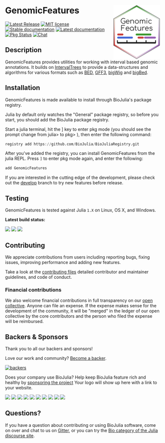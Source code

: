 # <img src="sticker.svg" width="30%" align="right" /> GenomicFeatures

[![Latest Release](https://img.shields.io/github/release/BioJulia/GenomicFeatures.jl.svg)](https://github.com/BioJulia/GenomicFeatures.jl/releases/latest)
[![MIT license](https://img.shields.io/badge/license-MIT-green.svg)](https://github.com/BioJulia/GenomicFeatures.jl/blob/master/LICENSE)
[![Stable documentation](https://img.shields.io/badge/docs-stable-blue.svg)](https://biojulia.github.io/GenomicFeatures.jl/stable)
[![Latest documentation](https://img.shields.io/badge/docs-latest-blue.svg)](https://biojulia.github.io/GenomicFeatures.jl/latest/)
[![Pkg Status](https://www.repostatus.org/badges/latest/active.svg)](https://www.repostatus.org/#active)
[![Chat](https://img.shields.io/gitter/room/BioJulia/GenomicFeatures.svg)](https://gitter.im/BioJulia/GenomicFeatures.jl)


## Description
GenomicFeatures provides utilities for working with interval based genomic annotations.
It builds on [IntervalTrees](https://github.com/biojulia/intervaltrees.jl) to provide a data-structures and algorithms for various formats such as [BED](https://github.com/biojulia/bed.jl), [GFF3](https://github.com/biojulia/gff3.jl), [bigWig](https://github.com/biojulia/bigwig.jl) and [bigBed](https://github.com/biojulia/bigbed.jl).

## Installation
GenomicFeatures is made available to install through BioJulia's package registry.

Julia by default only watches the "General" package registry, so before you start, you should add the BioJulia package registry.

Start a julia terminal, hit the ] key to enter pkg mode (you should see the prompt change from julia> to pkg> ), then enter the following command:

```julia
registry add https://github.com/BioJulia/BioJuliaRegistry.git
```

After you've added the registry, you can install GenomicFeatures from the julia REPL.
Press `]` to enter pkg mode again, and enter the following:

```julia
add GenomicFeatures
```

If you are interested in the cutting edge of the development, please check out
the [develop](https://github.com/BioJulia/GenomicFeatures.jl/tree/develop) branch to try new features before release.


## Testing

GenomicFeatures is tested against Julia `1.X` on Linux, OS X, and Windows.

**Latest build status:**

[![](https://travis-ci.org/BioJulia/GenomicFeatures.jl.svg?branch=master)](https://travis-ci.org/BioJulia/GenomicFeatures.jl)
[![](https://ci.appveyor.com/api/projects/status/dnup6vbbvai92bl8/branch/master?svg=true)](https://ci.appveyor.com/project/BenJWard/GenomicFeatures-jl/branch/master)
[![](https://codecov.io/gh/BioJulia/GenomicFeatures.jl/branch/master/graph/badge.svg)](https://codecov.io/gh/BioJulia/GenomicFeatures.jl)


## Contributing

We appreciate contributions from users including reporting bugs, fixing
issues, improving performance and adding new features.

Take a look at the [contributing files](https://github.com/BioJulia/Contributing)
detailed contributor and maintainer guidelines, and code of conduct.


### Financial contributions

We also welcome financial contributions in full transparency on our
[open collective](https://opencollective.com/biojulia).
Anyone can file an expense. If the expense makes sense for the development
of the community, it will be "merged" in the ledger of our open collective by
the core contributors and the person who filed the expense will be reimbursed.


## Backers & Sponsors

Thank you to all our backers and sponsors!

Love our work and community? [Become a backer](https://opencollective.com/biojulia#backer).

[![backers](https://opencollective.com/biojulia/backers.svg?width=890)](https://opencollective.com/biojulia#backers)

Does your company use BioJulia? Help keep BioJulia feature rich and healthy by
[sponsoring the project](https://opencollective.com/biojulia#sponsor)
Your logo will show up here with a link to your website.

[![](https://opencollective.com/biojulia/sponsor/0/avatar.svg)](https://opencollective.com/biojulia/sponsor/0/website)
[![](https://opencollective.com/biojulia/sponsor/1/avatar.svg)](https://opencollective.com/biojulia/sponsor/1/website)
[![](https://opencollective.com/biojulia/sponsor/2/avatar.svg)](https://opencollective.com/biojulia/sponsor/2/website)
[![](https://opencollective.com/biojulia/sponsor/3/avatar.svg)](https://opencollective.com/biojulia/sponsor/3/website)
[![](https://opencollective.com/biojulia/sponsor/4/avatar.svg)](https://opencollective.com/biojulia/sponsor/4/website)
[![](https://opencollective.com/biojulia/sponsor/5/avatar.svg)](https://opencollective.com/biojulia/sponsor/5/website)
[![](https://opencollective.com/biojulia/sponsor/6/avatar.svg)](https://opencollective.com/biojulia/sponsor/6/website)
[![](https://opencollective.com/biojulia/sponsor/7/avatar.svg)](https://opencollective.com/biojulia/sponsor/7/website)
[![](https://opencollective.com/biojulia/sponsor/8/avatar.svg)](https://opencollective.com/biojulia/sponsor/8/website)
[![](https://opencollective.com/biojulia/sponsor/9/avatar.svg)](https://opencollective.com/biojulia/sponsor/9/website)


## Questions?

If you have a question about contributing or using BioJulia software, come
on over and chat to us on [Gitter](https://gitter.im/BioJulia/General), or you can try the
[Bio category of the Julia discourse site](https://discourse.julialang.org/c/domain/bio).
